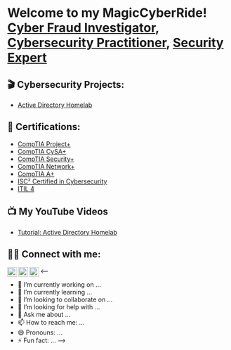 <h1>Welcome to my MagicCyberRide!<br/><a href="https://github.com/sethfye">Cyber Fraud Investigator</a>, <a href="https://www.linkedin.com/in/cyberfraudseth/">Cybersecurity Practitioner</a>, <a href="https://www.youtube.com/c/frauddawg">Security Expert</a></h1>

<h2>🎬 Cybersecurity Projects:</h2>

- [Active Directory Homelab](https://github.com/sethfye/LabURL)

<h2>📜 Certifications:</h2>

- [CompTIA Project+](https://github.com/sethfye/LabURL](https://www.certmetrics.com/comptia/candidate/cert_summary.aspx))
- [CompTIA CySA+](https://github.com/sethfye/LabURL)          
- [CompTIA Security+](https://github.com/sethfye/LabURL)
- [CompTIA Network+](https://github.com/sethfye/LabURL)
- [CompTIA A+](https://github.com/sethfye/LabURL)
- [ISC² Certified in Cybersecurity](https://github.com/sethfye/LabURL)
- [ITIL 4](https://github.com/sethfye/LabURL)

<h2>📺 My YouTube Videos</h2>

- [Tutorial: Active Directory Homelab](https://www.youtube.com/watch?v=HI93h6KDX2E)


<h2> 🤝🏽 Connect with me:</h2>

[<img align="left" alt="FraudDawg | YouTube" width="22px" src="https://cdn.jsdelivr.net/npm/simple-icons@v3/icons/youtube.svg" />][youtube]
[<img align="left" alt="sethfye | Twitter" width="22px" src="https://cdn.jsdelivr.net/npm/simple-icons@v3/icons/twitter.svg" />][twitter]
[<img align="left" alt="cyberfraudseth | LinkedIn" width="22px" src="https://cdn.jsdelivr.net/npm/simple-icons@v3/icons/linkedin.svg" />][linkedin]


[twitter]: https://twitter.com/sethfye
[youtube]: https://www.youtube.com/c/FraudDawg
[linkedin]: https://linkedin.com/in/cyberfraudseth

<--
- 🔭 I’m currently working on ...
- 🌱 I’m currently learning ...
- 👯 I’m looking to collaborate on ...
- 🤔 I’m looking for help with ...
- 💬 Ask me about ...
- 📫 How to reach me: ...
- 😄 Pronouns: ...
- ⚡ Fun fact: ...
-->

 
